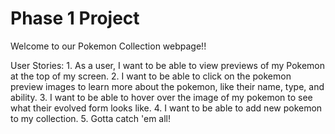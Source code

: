 # Phase 1 Project
Welcome to our Pokemon Collection webpage!!

User Stories:
    1. As a user, I want to be able to view previews of my Pokemon at the top of my screen.
    2. I want to be able to click on the pokemon preview images to learn  more about the pokemon, like their name, type, and ability.
    3. I want to be able to hover over the image of my pokemon to see what their evolved form looks like.
    4. I want to be able to add new pokemon to my collection.
    5. Gotta catch 'em all!

    
